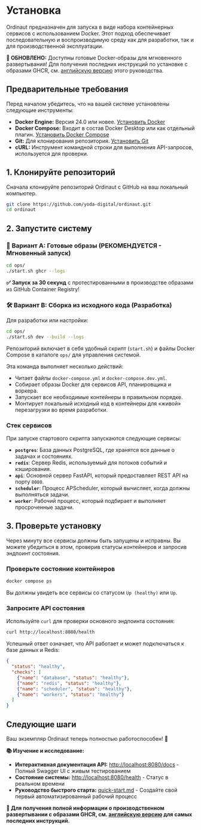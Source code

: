 # Установка

Ordinaut предназначен для запуска в виде набора контейнерных сервисов с использованием Docker. Этот подход обеспечивает последовательную и воспроизводимую среду как для разработки, так и для производственной эксплуатации.

**🚀 ОБНОВЛЕНО:** Доступны готовые Docker-образы для мгновенного развертывания! Для получения последних инструкций по установке с образами GHCR, см. [английскую версию](installation.md) этого руководства.

## Предварительные требования

Перед началом убедитесь, что на вашей системе установлены следующие инструменты:

- **Docker Engine:** Версия 24.0 или новее. [Установить Docker](https://docs.docker.com/engine/install/)
- **Docker Compose:** Входит в состав Docker Desktop или как отдельный плагин. [Установить Docker Compose](https://docs.docker.com/compose/install/)
- **Git:** Для клонирования репозитория. [Установить Git](https://git-scm.com/book/ru/v2/Введение-Установка-Git)
- **cURL:** Инструмент командной строки для выполнения API-запросов, используется для проверки.

## 1. Клонируйте репозиторий

Сначала клонируйте репозиторий Ordinaut с GitHub на ваш локальный компьютер.

```bash
git clone https://github.com/yoda-digital/ordinaut.git
cd ordinaut
```

## 2. Запустите систему

### 🚀 **Вариант A: Готовые образы (РЕКОМЕНДУЕТСЯ - Мгновенный запуск)**

```bash
cd ops/
./start.sh ghcr --logs
```

**✅ Запуск за 30 секунд** с протестированными в производстве образами из GitHub Container Registry!

### 🛠️ **Вариант B: Сборка из исходного кода (Разработка)**

Для разработки или настройки:

```bash
cd ops/
./start.sh dev --build --logs
```

Репозиторий включает в себя удобный скрипт (`start.sh`) и файлы Docker Compose в каталоге `ops/` для управления системой.

Эта команда выполняет несколько действий:
- Читает файлы `docker-compose.yml` и `docker-compose.dev.yml`.
- Собирает образы Docker для сервисов API, планировщика и воркера.
- Запускает все необходимые контейнеры в правильном порядке.
- Монтирует локальный исходный код в контейнеры для «живой» перезагрузки во время разработки.

### Стек сервисов

При запуске стартового скрипта запускаются следующие сервисы:

- **`postgres`**: База данных PostgreSQL, где хранятся все данные о задачах и состояниях.
- **`redis`**: Сервер Redis, используемый для потоков событий и кэширования.
- **`api`**: Основной сервер FastAPI, который предоставляет REST API на порту `8080`.
- **`scheduler`**: Процесс APScheduler, который вычисляет, когда должны выполняться задачи.
- **`worker`**: Рабочий процесс, который подбирает и выполняет просроченные задачи.

## 3. Проверьте установку

Через минуту все сервисы должны быть запущены и исправны. Вы можете убедиться в этом, проверив статусы контейнеров и запросив эндпоинт состояния.

### Проверьте состояние контейнеров

```bash
docker compose ps
```

Вы должны увидеть все сервисы со статусом `Up (healthy)` или `Up`.

### Запросите API состояния

Используйте `curl` для проверки основного эндпоинта состояния:

```bash
curl http://localhost:8080/health
```

Успешный ответ означает, что API работает и может подключаться к базе данных и Redis:

```json
{
  "status": "healthy",
  "checks": [
    {"name": "database", "status": "healthy"},
    {"name": "redis", "status": "healthy"},
    {"name": "scheduler", "status": "healthy"},
    {"name": "workers", "status": "healthy"}
  ]
}
```

## Следующие шаги

Ваш экземпляр Ordinaut теперь полностью работоспособен! 🎉

**📚 Изучение и исследование:**
- **Интерактивная документация API:** [http://localhost:8080/docs](http://localhost:8080/docs) - Полный Swagger UI с живым тестированием
- **Состояние системы:** [http://localhost:8080/health](http://localhost:8080/health) - Статус в реальном времени
- **Руководство быстрого старта:** [quick-start.md](quick-start.md) - Создайте свой первый автоматизированный рабочий процесс

**🚀 Для получения полной информации о производственном развертывании с образами GHCR, см. [английскую версию](installation.md) для самых последних инструкций.**
